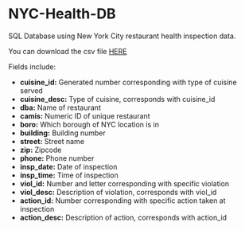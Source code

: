 # NYC-Health-DB
SQL Database using New York City restaurant health inspection data.

You can download the csv file [HERE](https://drive.google.com/file/d/1LZWwbZvh1obqXPUoYkYHWjDnxWtrbHWk/view?usp=sharing)

Fields include:
- **cuisine_id:** Generated number corresponding with type of cuisine served
- **cuisine_desc:** Type of cuisine, corresponds with cuisine_id
- **dba:** Name of restaurant
- **camis:** Numeric ID of unique restaurant
- **boro:** Which borough of NYC location is in
- **building:** Building number
- **street:** Street name
- **zip:** Zipcode
- **phone:** Phone number
- **insp_date:** Date of inspection
- **insp_time:** Time of inspection
- **viol_id:** Number and letter corresponding with specific violation
- **viol_desc:** Description of violation, corresponds with viol_id
- **action_id:** Number corresponding with specific action taken at inspection
- **action_desc:** Description of action, corresponds with action_id
